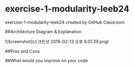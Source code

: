# exercise-1-modularity-leeb24
exercise-1-modularity-leeb24 created by GitHub Classroom


##Architecture Diagram & Explanation 

![Screenshot](스크린샷 2019-02-13 오후 6.07.39.png)


##Pros and Cons 



##What would you improve on your code
